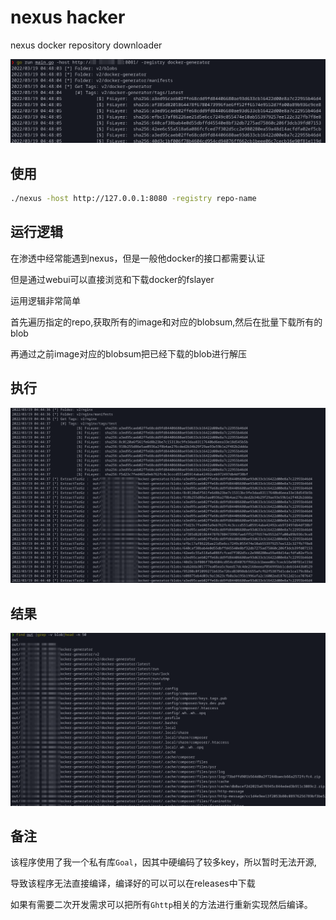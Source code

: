 # nexus hacker

nexus docker repository downloader

![image](images/3.png)

## 使用

```bash
./nexus -host http://127.0.0.1:8080 -registry repo-name
```

## 运行逻辑

在渗透中经常能遇到nexus，但是一般他docker的接口都需要认证

但是通过webui可以直接浏览和下载docker的fslayer

运用逻辑非常简单

首先遍历指定的repo,获取所有的image和对应的blobsum,然后在批量下载所有的blob

再通过之前image对应的blobsum把已经下载的blob进行解压


## 执行
![image](images/1.png)


## 结果

![image](images/2.png)

## 备注

该程序使用了我一个私有库`Goal`，因其中硬编码了较多key，所以暂时无法开源,

导致该程序无法直接编译，编译好的可以可以在releases中下载

如果有需要二次开发需求可以把所有`Ghttp`相关的方法进行重新实现然后编译。